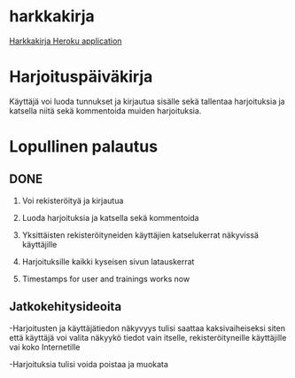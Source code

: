 # harkkakirja

[Harkkakirja Heroku application](https://harkkakirja.herokuapp.com/)

# Harjoituspäiväkirja

Käyttäjä voi luoda tunnukset ja kirjautua sisälle sekä tallentaa harjoituksia ja katsella niitä sekä kommentoida muiden harjoituksia.

# Lopullinen palautus

## DONE

1. Voi rekisteröityä ja kirjautua

2. Luoda harjoituksia ja katsella sekä kommentoida

3. Yksittäisten rekisteröityneiden käyttäjien katselukerrat näkyvissä käyttäjille

4. Harjoituksille kaikki kyseisen sivun latauskerrat

5. Timestamps for user and trainings works now


## Jatkokehitysideoita

-Harjoitusten ja käyttäjätiedon näkyvyys tulisi saattaa kaksivaiheiseksi siten että käyttäjä voi valita näkyykö tiedot vain itselle, rekisteröityneille käyttäjille vai koko Internetille

-Harjoituksia tulisi voida poistaa ja muokata



